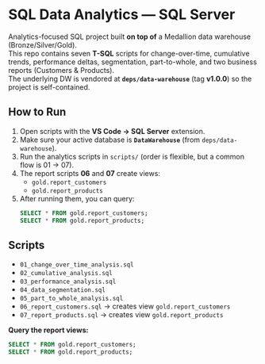 # SQL Data Analytics — SQL Server

Analytics-focused SQL project built **on top of** a Medallion data warehouse (Bronze/Silver/Gold).  
This repo contains seven **T-SQL** scripts for change-over-time, cumulative trends, performance deltas, segmentation, part-to-whole, and two business reports (Customers & Products).  
The underlying DW is vendored at **`deps/data-warehouse`** (tag **v1.0.0**) so the project is self-contained.

## How to Run

1. Open scripts with the **VS Code → SQL Server** extension.
2. Make sure your active database is **`DataWarehouse`** (from `deps/data-warehouse`).
3. Run the analytics scripts in `scripts/` (order is flexible, but a common flow is 01 → 07).
4. The report scripts **06** and **07** create views:
   - `gold.report_customers`
   - `gold.report_products`
5. After running them, you can query:
   ```sql
   SELECT * FROM gold.report_customers;
   SELECT * FROM gold.report_products;

## Scripts

- `01_change_over_time_analysis.sql`
- `02_cumulative_analysis.sql`
- `03_performance_analysis.sql`
- `04_data_segmentation.sql`
- `05_part_to_whole_analysis.sql`
- `06_report_customers.sql` → creates view `gold.report_customers`
- `07_report_products.sql`  → creates view `gold.report_products`

**Query the report views:**
```sql
SELECT * FROM gold.report_customers;
SELECT * FROM gold.report_products;
